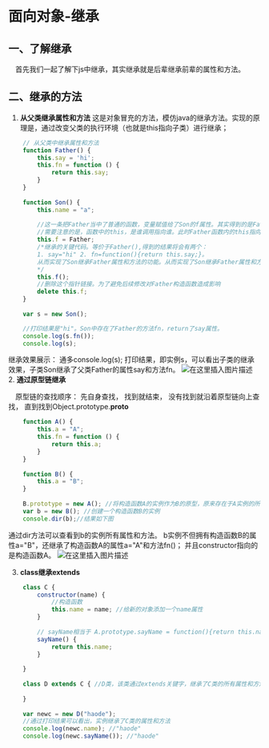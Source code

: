 # 面向对象-继承
## 一、了解继承
&emsp;首先我们一起了解下js中继承，其实继承就是后辈继承前辈的属性和方法。

## 二、继承的方法

1.  **从父类继承属性和方法** 
	这是对象冒充的方法，模仿java的继承方法。实现的原理是，通过改变父类的执行环境（也就是this指向子类）进行继承；
	
```javascript
	// 从父类中继承属性和方法
	function Father() {
	    this.say = 'hi';
	    this.fn = function () {
	        return this.say;
	    }
	}
	
	function Son() {
	    this.name = "a";
	    
	    //这一条把Father当中了普通的函数，变量赋值给了Son的f属性。其实得到的是Father函数的指针。
	    //需要注意的是，函数中的this，是谁调用指向谁。此时Father函数内的this指向了子类Son
	    this.f = Father; 
	    /*继承的关键代码。等价于Father(),得到的结果将会有两个：
	    1. say="hi" 2. fn=function(){return this.say;}。
	    从而实现了Son继承Father属性和方法的功能。从而实现了Son继承Father属性和方法的功能。
	    */
	    this.f(); 
	    //删除这个指针链接。为了避免后续修改对Father构造函数造成影响
	    delete this.f; 
	}
	
	var s = new Son();

	//打印结果是"hi"。Son中存在了Father的方法fn，return了say属性。
	console.log(s.fn()); 
	console.log(s);
```
继承效果展示：
通多console.log(s); 打印结果，即实例s，可以看出子类的继承效果，子类Son继承了父类Father的属性say和方法fn。
![在这里插入图片描述](https://img-blog.csdnimg.cn/20190106123727213.png)
2. **通过原型链继承**

&emsp;原型链的查找顺序： 先自身查找， 找到就结束， 没有找到就沿着原型链向上查找， 直到找到Object.prototype.__proto__
	
```javascript
	function A() {
	    this.a = "A";
	    this.fn = function () {
	        return this.a;
	    }
	}
	
	function B() {
	    this.a = "B";
	}
	
	B.prototype = new A(); //将构造函数A的实例作为B的原型，原来存在于A实例的所有方法和属性，存在于B原型prototype中
	var b = new B(); //创建一个构造函数B的实例
	console.dir(b);//结果如下图
```
通过dir方法可以查看到b的实例所有属性和方法。
b实例不但拥有构造函数B的属性a="B"，还继承了构造函数A的属性a="A"和方法fn()；
并且constructor指向的是构造函数A。
![在这里插入图片描述](https://img-blog.csdnimg.cn/20190106123810445.png?x-oss-process=image/watermark,type_ZmFuZ3poZW5naGVpdGk,shadow_10,text_aHR0cHM6Ly9ibG9nLmNzZG4ubmV0L3NpbmF0XzIzOTU4NjI1,size_16,color_FFFFFF,t_70)


3. **class继承extends**

```javascript
	class C {
	    constructor(name) {
	        //构造函数
	        this.name = name; //给新的对象添加一个name属性
	    }
	
	    // sayName相当于 A.prototype.sayName = function(){return this.name}
	    sayName() {
	        return this.name;
	    }
	
	}
	
	class D extends C { //D类，该类通过extends关键字，继承了C类的所有属性和方法
	
	}
	
	var newc = new D("haode");
	//通过打印结果可以看出，实例继承了C类的属性和方法
	console.log(newc.name); //"haode" 
	console.log(newc.sayName()); //"haode"
```